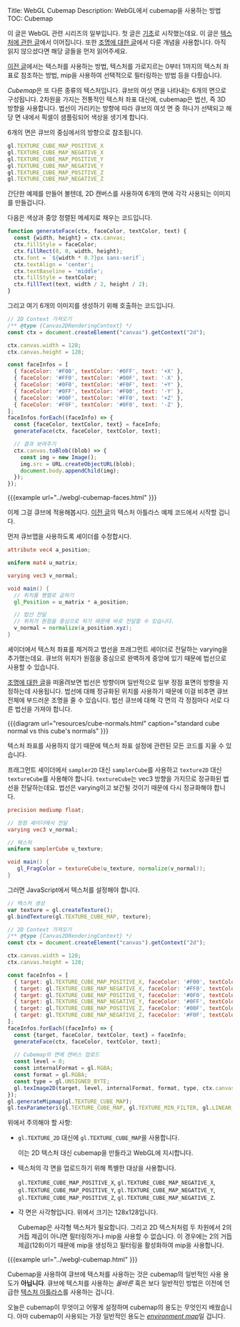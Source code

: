 Title: WebGL Cubemap
Description: WebGL에서 cubemap을 사용하는 방법
TOC: Cubemap


이 글은 WebGL 관련 시리즈의 일부입니다.
첫 글은 [기초](webgl-fundamentals.html)로 시작했는데요.
이 글은 [텍스처에 관한 글](webgl-3d-textures.html)에서 이어집니다.
또한 [조명에 대한 글](webgl-3d-lighting-directional.html)에서 다룬 개념을 사용합니다.
아직 읽지 않으셨다면 해당 글들을 먼저 읽어주세요.

[이전 글](webgl-3d-textures.html)에서는 텍스처를 사용하는 방법, 텍스처를 가로지르는 0부터 1까지의 텍스처 좌표로 참조하는 방법, mip을 사용하여 선택적으로 필터링하는 방법 등을 다뤘습니다.

*Cubemap*은 또 다른 종류의 텍스처입니다.
큐브의 여섯 면을 나타내는 6개의 면으로 구성됩니다.
2차원을 가지는 전통적인 텍스처 좌표 대신에, cubemap은 법선, 즉 3D 방향을 사용합니다.
법선이 가리키는 방향에 따라 큐브의 여섯 면 중 하나가 선택되고 해당 면 내에서 픽셀이 샘플링되어 색상을 생기게 합니다.

6개의 면은 큐브의 중심에서의 방향으로 참조됩니다.

```js
gl.TEXTURE_CUBE_MAP_POSITIVE_X
gl.TEXTURE_CUBE_MAP_NEGATIVE_X
gl.TEXTURE_CUBE_MAP_POSITIVE_Y
gl.TEXTURE_CUBE_MAP_NEGATIVE_Y
gl.TEXTURE_CUBE_MAP_POSITIVE_Z
gl.TEXTURE_CUBE_MAP_NEGATIVE_Z
```

간단한 예제를 만들어 볼텐데, 2D 캔버스를 사용하여 6개의 면에 각각 사용되는 이미지를 만들겁니다.

다음은 색상과 중앙 정렬된 메세지로 채우는 코드입니다.

```js
function generateFace(ctx, faceColor, textColor, text) {
  const {width, height} = ctx.canvas;
  ctx.fillStyle = faceColor;
  ctx.fillRect(0, 0, width, height);
  ctx.font = `${width * 0.7}px sans-serif`;
  ctx.textAlign = 'center';
  ctx.textBaseline = 'middle';
  ctx.fillStyle = textColor;
  ctx.fillText(text, width / 2, height / 2);
}
```

그리고 여기 6개의 이미지를 생성하기 위해 호출하는 코드입니다.

```js
// 2D Context 가져오기
/** @type {Canvas2DRenderingContext} */
const ctx = document.createElement("canvas").getContext("2d");

ctx.canvas.width = 128;
ctx.canvas.height = 128;

const faceInfos = [
  { faceColor: '#F00', textColor: '#0FF', text: '+X' },
  { faceColor: '#FF0', textColor: '#00F', text: '-X' },
  { faceColor: '#0F0', textColor: '#F0F', text: '+Y' },
  { faceColor: '#0FF', textColor: '#F00', text: '-Y' },
  { faceColor: '#00F', textColor: '#FF0', text: '+Z' },
  { faceColor: '#F0F', textColor: '#0F0', text: '-Z' },
];
faceInfos.forEach((faceInfo) => {
  const {faceColor, textColor, text} = faceInfo;
  generateFace(ctx, faceColor, textColor, text);

  // 결과 보여주기
  ctx.canvas.toBlob((blob) => {
    const img = new Image();
    img.src = URL.createObjectURL(blob);
    document.body.appendChild(img);
  });
});
```

{{{example url="../webgl-cubemap-faces.html" }}}

이제 그걸 큐브에 적용해봅시다.
[이전 글](webgl-3d-textures.html)의 텍스처 아틀라스 예제 코드에서 시작할 겁니다.

먼저 큐브맵을 사용하도록 셰이더를 수정합시다.

```glsl
attribute vec4 a_position;

uniform mat4 u_matrix;

varying vec3 v_normal;

void main() {
  // 위치를 행렬로 곱하기
  gl_Position = u_matrix * a_position;

  // 법선 전달
  // 위치가 원점을 중심으로 하기 때문에 바로 전달할 수 있습니다.
  v_normal = normalize(a_position.xyz);
}
```

셰이더에서 텍스처 좌표를 제거하고 법선을 프래그먼트 셰이더로 전달하는 varying을 추가했는데요.
큐브의 위치가 원점을 중심으로 완벽하게 중앙에 있기 때문에 법선으로 사용할 수 있습니다.

[조명에 대한 글](webgl-3d-lighting-directional.html)을 떠올려보면 법선은 방향이며 일반적으로 일부 정점 표면의 방향을 지정하는데 사용됩니다.
법선에 대해 정규화된 위치를 사용하기 때문에 이걸 비추면 큐브 전체에 부드러운 조명을 줄 수 있습니다.
법선 큐브에 대해 각 면의 각 정점마다 서로 다른 법선을 가져야 합니다.

{{{diagram url="resources/cube-normals.html" caption="standard cube normal vs this cube's normals" }}}

텍스처 좌표를 사용하지 않기 때문에 텍스처 좌표 설정에 관련된 모든 코드를 지울 수 있습니다.

프래그먼트 셰이더에서 `sampler2D` 대신 `samplerCube`를 사용하고 `texture2D` 대신 `textureCube`를 사용해야 합니다.
`textureCube`는 vec3 방향을 가지므로 정규화된 법선을 전달하는데요.
법선은 varying이고 보간될 것이기 때문에 다시 정규화해야 합니다.

```glsl
precision mediump float;

// 정점 셰이더에서 전달
varying vec3 v_normal;

// 텍스처
uniform samplerCube u_texture;

void main() {
   gl_FragColor = textureCube(u_texture, normalize(v_normal));
}
```

그러면 JavaScript에서 텍스처를 설정해야 합니다.

```js
// 텍스처 생성
var texture = gl.createTexture();
gl.bindTexture(gl.TEXTURE_CUBE_MAP, texture);

// 2D Context 가져오기
/** @type {Canvas2DRenderingContext} */
const ctx = document.createElement("canvas").getContext("2d");

ctx.canvas.width = 128;
ctx.canvas.height = 128;

const faceInfos = [
  { target: gl.TEXTURE_CUBE_MAP_POSITIVE_X, faceColor: '#F00', textColor: '#0FF', text: '+X' },
  { target: gl.TEXTURE_CUBE_MAP_NEGATIVE_X, faceColor: '#FF0', textColor: '#00F', text: '-X' },
  { target: gl.TEXTURE_CUBE_MAP_POSITIVE_Y, faceColor: '#0F0', textColor: '#F0F', text: '+Y' },
  { target: gl.TEXTURE_CUBE_MAP_NEGATIVE_Y, faceColor: '#0FF', textColor: '#F00', text: '-Y' },
  { target: gl.TEXTURE_CUBE_MAP_POSITIVE_Z, faceColor: '#00F', textColor: '#FF0', text: '+Z' },
  { target: gl.TEXTURE_CUBE_MAP_NEGATIVE_Z, faceColor: '#F0F', textColor: '#0F0', text: '-Z' },
];
faceInfos.forEach((faceInfo) => {
  const {target, faceColor, textColor, text} = faceInfo;
  generateFace(ctx, faceColor, textColor, text);
  
  // Cubemap의 면에 캔버스 업로드
  const level = 0;
  const internalFormat = gl.RGBA;
  const format = gl.RGBA;
  const type = gl.UNSIGNED_BYTE;
  gl.texImage2D(target, level, internalFormat, format, type, ctx.canvas);
});
gl.generateMipmap(gl.TEXTURE_CUBE_MAP);
gl.texParameteri(gl.TEXTURE_CUBE_MAP, gl.TEXTURE_MIN_FILTER, gl.LINEAR_MIPMAP_LINEAR);
```

위에서 주의해야 할 사항:

* `gl.TEXTURE_2D` 대신에 `gl.TEXTURE_CUBE_MAP`을 사용합니다.

  이는 2D 텍스처 대신 cubemap을 만들라고 WebGL에 지시합니다.

* 텍스처의 각 면을 업로드하기 위해 특별한 대상을 사용합니다.

  `gl.TEXTURE_CUBE_MAP_POSITIVE_X`,
  `gl.TEXTURE_CUBE_MAP_NEGATIVE_X`,
  `gl.TEXTURE_CUBE_MAP_POSITIVE_Y`,
  `gl.TEXTURE_CUBE_MAP_NEGATIVE_Y`,
  `gl.TEXTURE_CUBE_MAP_POSITIVE_Z`,
  `gl.TEXTURE_CUBE_MAP_NEGATIVE_Z`.

* 각 면은 사각형입니다.
  위에서 크기는 128x128입니다.

  Cubemap은 사각형 텍스처가 필요합니다.
  그리고 2D 텍스처처럼 두 차원에서 2의 거듭 제곱이 아니면 필터링하거나 mip을 사용할 수 없습니다.
  이 경우에는 2의 거듭 제곱(128)이기 때문에 mip을 생성하고 필터링을 활성화하여 mip을 사용합니다.

{{{example url="../webgl-cubemap.html" }}}

Cubemap을 사용하여 큐브에 텍스처를 사용하는 것은 cubemap의 일반적인 사용 용도가 **아닙니다**.
큐브에 텍스처를 사용하는 *올바른* 혹은 보다 일반적인 방법은 이전에 언급한 [텍스처 아틀라스](webgl-3d-textures.html)를 사용하는 겁니다.

오늘은 cubemap이 무엇이고 어떻게 설정하며 cubemap의 용도는 무엇인지 배웠습니다.
아마 cubemap이 사용되는 가장 일반적인 용도는 [*environment map*](webgl-environment-maps.html)일 겁니다.

